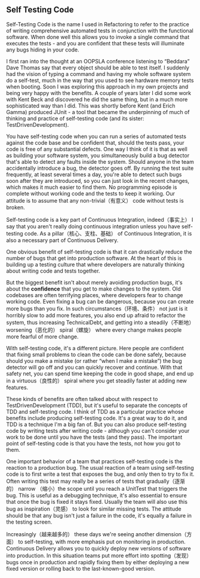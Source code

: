 ## Self Testing Code

Self-Testing Code is the name I used in Refactoring to refer to the practice of writing comprehensive automated tests in conjunction with the functional software. When done well this allows you to invoke a single command that executes the tests - and you are confident that these tests will illuminate any bugs hiding in your code.


I first ran into the thought at an OOPSLA conference listening to “Beddara” Dave Thomas say that every object should be able to test itself. I suddenly had the vision of typing a command and having my whole software system do a self-test, much in the way that you used to see hardware memory tests when booting. Soon I was exploring this approach in my own projects and being very happy with the benefits. A couple of years later I did some work with Kent Beck and discovered he did the same thing, but in a much more sophisticated way than I did. This was shortly before Kent (and Erich Gamma) produced JUnit - a tool that became the underpinning of much of thinking and practice of self-testing code (and its sister: TestDrivenDevelopment).

You have self-testing code when you can run a series of automated tests against the code base and be confident that, should the tests pass, your code is free of any substantial defects. One way I think of it is that as well as building your software system, you simultaneously build a bug detector that's able to detect any faults inside the system. Should anyone in the team accidentally introduce a bug, the detector goes off. By running the test suite frequently, at least several times a day, you're able to detect such bugs soon after they are introduced, so you can just look in the recent changes, which makes it much easier to find them. No programming episode is complete without working code and the tests to keep it working. Our attitude is to assume that any non-trivial（有意义） code without tests is broken.

Self-testing code is a key part of Continuous Integration, indeed（事实上） I say that you aren't really doing continuous integration unless you have self-testing code. As a pillar（核心、支柱、基础） of Continuous Integration, it is also a necessary part of Continuous Delivery.

One obvious benefit of self-testing code is that it can drastically reduce the number of bugs that get into production software. At the heart of this is building up a testing culture that where developers are naturally thinking about writing code and tests together.

But the biggest benefit isn't about merely avoiding production bugs, it's about the **confidence** that you get to make changes to the system. Old codebases are often terrifying places, where developers fear to change working code. Even fixing a bug can be dangerous, because you can create more bugs than you fix. In such circumstances（环境、条件） not just is it horribly slow to add more features, you also end up afraid to refactor the system, thus increasing TechnicalDebt, and getting into a steadily（不断地） worsening（恶化的） spiral（螺旋） where every change makes people more fearful of more change.

With self-testing code, it's a different picture. Here people are confident that fixing small problems to clean the code can be done safely, because should you make a mistake (or rather “when I make a mistake”) the bug detector will go off and you can quickly recover and continue. With that safety net, you can spend time keeping the code in good shape, and end up in a virtuous（良性的） spiral where you get steadily faster at adding new features.

These kinds of benefits are often talked about with respect to TestDrivenDevelopment (TDD), but it's useful to separate the concepts of TDD and self-testing code. I think of TDD as a particular practice whose benefits include producing self-testing code. It's a great way to do it, and TDD is a technique I'm a big fan of. But you can also produce self-testing code by writing tests after writing code - although you can't consider your work to be done until you have the tests (and they pass). The important point of self-testing code is that you have the tests, not how you got to them.

One important behavior of a team that practices self-testing code is the reaction to a production bug. The usual reaction of a team using self-testing code is to first write a test that exposes the bug, and only then to try to fix it. Often writing this test may really be a series of tests that gradually（逐渐的） narrow （缩小）the scope until you reach a UnitTest that triggers the bug. This is useful as a debugging technique, it's also essential to ensure that once the bug is fixed it stays fixed. Usually the team will also use this bug as inspiration（灵感） to look for similar missing tests. The attitude should be that any bug isn't just a failure in the code, it's equally a failure in the testing screen.

Increasingly（越来越多的） these days we're seeing another dimension（方面） to self-testing, with more emphasis put on monitoring in production. Continuous Delivery allows you to quickly deploy new versions of software into production. In this situation teams put more effort into spotting（发现） bugs once in production and rapidly fixing them by either deploying a new fixed version or rolling back to the last-known-good version.